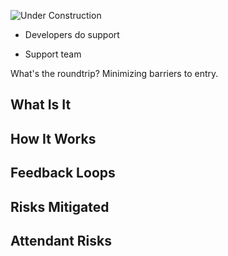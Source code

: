 ![Under Construction](../images/state/uc.png)



- Developers do support

- Support team

What's the roundtrip? Minimizing barriers to entry.

## What Is It




## How It Works




## Feedback Loops


## Risks Mitigated




## Attendant Risks
